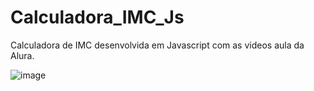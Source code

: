 # Calculadora_IMC_Js
Calculadora de IMC desenvolvida em Javascript com as videos aula da Alura.

![image](https://user-images.githubusercontent.com/53590418/163233685-76b5997a-915d-4b1e-b61a-8b6b9783f8be.png)
